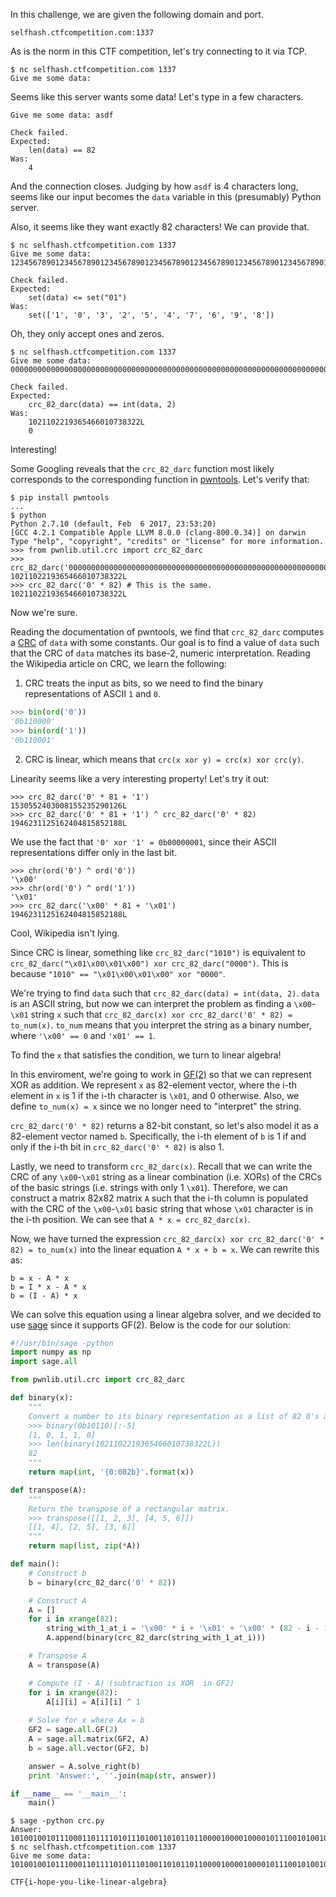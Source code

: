 In this challenge, we are given the following domain and port.

```
selfhash.ctfcompetition.com:1337
```

As is the norm in this CTF competition, let's try connecting to it via TCP.

```
$ nc selfhash.ctfcompetition.com 1337
Give me some data:
```

Seems like this server wants some data! Let's type in a few characters.

```
Give me some data: asdf

Check failed.
Expected:
    len(data) == 82
Was:
    4
```

And the connection closes. Judging by how `asdf` is 4 characters long, seems
like our input becomes the `data` variable in this (presumably) Python server.

Also, it seems like they want exactly 82 characters! We can provide that.

```
$ nc selfhash.ctfcompetition.com 1337
Give me some data: 1234567890123456789012345678901234567890123456789012345678901234567890123456789012

Check failed.
Expected:
    set(data) <= set("01")
Was:
    set(['1', '0', '3', '2', '5', '4', '7', '6', '9', '8'])
```

Oh, they only accept ones and zeros.

```
$ nc selfhash.ctfcompetition.com 1337
Give me some data: 0000000000000000000000000000000000000000000000000000000000000000000000000000000000

Check failed.
Expected:
    crc_82_darc(data) == int(data, 2)
Was:
    1021102219365466010738322L
    0
```

Interesting!

Some Googling reveals that the `crc_82_darc` function most likely corresponds
to the corresponding function in [pwntools](http://docs.pwntools.com/en/stable/util/crc.html).
Let's verify that:

```
$ pip install pwntools
...
$ python
Python 2.7.10 (default, Feb  6 2017, 23:53:20)
[GCC 4.2.1 Compatible Apple LLVM 8.0.0 (clang-800.0.34)] on darwin
Type "help", "copyright", "credits" or "license" for more information.
>>> from pwnlib.util.crc import crc_82_darc
>>> crc_82_darc('0000000000000000000000000000000000000000000000000000000000000000000000000000000000')
1021102219365466010738322L
>>> crc_82_darc('0' * 82) # This is the same.
1021102219365466010738322L
```

Now we're sure.

Reading the documentation of pwntools, we find that `crc_82_darc` computes a [CRC](https://en.wikipedia.org/wiki/Cyclic_redundancy_check) of `data` with some constants.
Our goal is to find a value of `data` such that the CRC of `data` matches its base-2, numeric interpretation.
Reading the Wikipedia article on CRC, we learn the following:

1. CRC treats the input as bits, so we need to find the binary representations of ASCII `1` and `0`.

```python
>>> bin(ord('0'))
'0b110000'
>>> bin(ord('1'))
'0b110001'
```

2. CRC is linear, which means that `crc(x xor y) = crc(x) xor crc(y)`.

Linearity seems like a very interesting property! Let's try it out:

```
>>> crc_82_darc('0' * 81 + '1')
1530552403008155235290126L
>>> crc_82_darc('0' * 81 + '1') ^ crc_82_darc('0' * 82)
1946231125162404815852188L
```

We use the fact that `'0' xor '1' = 0b00000001`, since their ASCII representations differ only in the last bit.

```
>>> chr(ord('0') ^ ord('0'))
'\x00'
>>> chr(ord('0') ^ ord('1'))
'\x01'
>>> crc_82_darc('\x00' * 81 + '\x01')
1946231125162404815852188L
```

Cool, Wikipedia isn't lying.

Since CRC is linear, something like `crc_82_darc("1010")` is equivalent to `crc_82_darc("\x01\x00\x01\x00") xor crc_82_darc("0000")`. This is because `"1010" == "\x01\x00\x01\x00" xor "0000"`.

We're trying to find `data` such that `crc_82_darc(data) = int(data, 2)`. `data` is an ASCII string, but now we can interpret the problem as finding a `\x00`-`\x01` string `x` such that `crc_82_darc(x) xor crc_82_darc('0' * 82) = to_num(x)`. `to_num` means that you interpret the string as a binary number, where `'\x00' == 0` and `'x01' == 1`.

To find the `x` that satisfies the condition, we turn to linear algebra!

In this enviroment, we're going to work in [GF(2)](https://en.wikipedia.org/wiki/GF(2)) so that we can represent XOR as addition. We represent `x` as 82-element vector, where the i-th element in `x` is 1 if the i-th character is `\x01`, and 0 otherwise. Also, we define
`to_num(x) = x` since we no longer need to "interpret" the string.

`crc_82_darc('0' * 82)` returns a 82-bit constant, so let's also model it as a 82-element vector named `b`. Specifically, the i-th element of `b` is 1 if and only if the i-th bit in `crc_82_darc('0' * 82)` is also 1.

Lastly, we need to transform `crc_82_darc(x)`. Recall that we can write the CRC of any `\x00`-`\x01` string as a linear combination (i.e. XORs) of the CRCs of the basic strings (i.e.  strings with only 1 `\x01`). Therefore, we can construct a matrix 82x82 matrix `A` such that the i-th column is populated with the CRC of the `\x00`-`\x01` basic string that whose `\x01` character is in the i-th position. We can see that `A * x = crc_82_darc(x)`.

Now, we have turned the expression `crc_82_darc(x) xor crc_82_darc('0' * 82) = to_num(x)` into the linear equation `A * x + b = x`.
We can rewrite this as:

```
b = x - A * x
b = I * x - A * x
b = (I - A) * x
```

We can solve this equation using a linear algebra solver, and we decided to use [sage](http://doc.sagemath.org/html/en/tutorial/tour_algebra.html) since it supports GF(2). Below is the code for our solution:

``` python
#!/usr/bin/sage -python
import numpy as np
import sage.all

from pwnlib.util.crc import crc_82_darc

def binary(x):
    """
    Convert a number to its binary representation as a list of 82 0's and 1's.
    >>> binary(0b10110)[:-5]
    [1, 0, 1, 1, 0]
    >>> len(binary(1021102219365466010738322L))
    82
    """
    return map(int, '{0:082b}'.format(x))

def transpose(A):
    """
    Return the transpose of a rectangular matrix.
    >>> transpose([[1, 2, 3], [4, 5, 6]])
    [[1, 4], [2, 5], [3, 6]]
    """
    return map(list, zip(*A))

def main():
    # Construct b
    b = binary(crc_82_darc('0' * 82))

    # Construct A
    A = []
    for i in xrange(82):
        string_with_1_at_i = '\x00' * i + '\x01' + '\x00' * (82 - i - 1)
        A.append(binary(crc_82_darc(string_with_1_at_i)))

    # Transpose A
    A = transpose(A)

    # Compute (I - A) (subtraction is XOR  in GF2)
    for i in xrange(82):
        A[i][i] = A[i][i] ^ 1
    
    # Solve for x where Ax = b
    GF2 = sage.all.GF(2)
    A = sage.all.matrix(GF2, A)
    b = sage.all.vector(GF2, b)

    answer = A.solve_right(b)
    print 'Answer:', ''.join(map(str, answer))

if __name__ == '__main__':
    main()
```

```
$ sage -python crc.py
Answer: 1010010010111000110111101011101001101011011000010000100001011100101001001100000000
$ nc selfhash.ctfcompetition.com 1337
Give me some data: 1010010010111000110111101011101001101011011000010000100001011100101001001100000000

CTF{i-hope-you-like-linear-algebra}
```

<!--

For example, `crc_82_darc('\x01\x00\x01\x01') == 1*crc_82_darc('\x01\x00\x00\x00') + 0*crc_82_darc('x00\x01\x00\x00') + 1*crc_82_darc('\x00\x00\x01\x00') + 0*crc_82_darc('\x00\x00\x00\x01')`. (Remember that addition is the same as XOR now.)

Let's instead find a `\x00`-`\x01` string such that
`crc_82_darc(x) xor crc_82_darc("0" * 82) == to_num(x)`

The challenge asks us to find `data` such that `crc_82_darc(data) = int(data, 2)`. Instead of finding this directly, we'll instead find a string `x` of `\x00` and `\x01` such that `crc_82_darc(x) xor crc_82_darc("0" * 82) == x`

Observe that any binary number can be written as the `xor` of its bits. For example, `1010` can be written as `xor(1000, 0010)`. We can also `xor` it with `0000` as well. `1010 = xor(1000, 0010, 0000)`.

ASCII strings of zeros and ones also have a similar property. For example, the string
`"1010" == xor("0000", "\x01\x00\x00\x00", "\x00\x00\x01\x00")`.

Here's the relationship between the binary and ASCII representations of a number.

`data`  |ASCII representation                       |`int(data, 2)`  
--------|-------------------------------------------|--------------
`"0000"`|0b0011000<span style="color:red">0</span> 0b0011000<span style="color:red">0</span> 0b0011000<span style="color:red">0</span> 0b0011000<span style="color:red">0</span>| 0b<span style="color:red">0</span><span style="color:red">0</span><span style="color:red">0</span><span style="color:red">0</span>
`"1010"`|0b00110001 0b00110000 0b00110001 0b00110000| 0b1010
`"0001"`|0b00110000 0b00110000 0b00110000 0b00110001| 0b0000

Now, given a CRC, we can use its linearity property to break it up into a combination of XORs just like how we can break up
ASCII strings. For example,
`crc_82_darc("1010") == xor(crc_82_darc("0000"), crc_82_darc("\x01\x00\x00\x00"), crc_82_darc("\x00\x00\x01\x00")`.
Similarly, recall that `0b1010 == xor(0b0000, 0b1000, 0b0010)`.

To solve this problem, we need the CRC of the ASCII representation to be the CRC. We will model this as a system of equations and solve for the CRC.

To do this, we need to mathematically represent:

* a binary number
* the XOR of binary numbers
* the `crc_82_darc` of a binary number
* the equality of two binary numbers





we need to find a set `(0000, 1000, 0010)` such that `xor(crc_82_darc("0000"), ...) = xor(0b0000, ...)`

we need both sets of XORs to represent the same number. This will get us a string So, we can consider this problem as a system of equations -->
